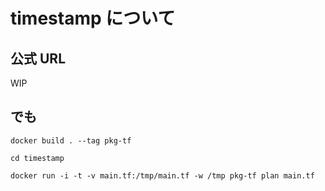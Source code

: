 # timestamp について

## 公式 URL

WIP

## でも

```
docker build . --tag pkg-tf
```
```
cd timestamp
```
```
docker run -i -t -v main.tf:/tmp/main.tf -w /tmp pkg-tf plan main.tf
```

